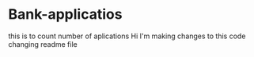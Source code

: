 
# Bank-applicatios
this is to count number of aplications
Hi I'm making changes to this code
changing readme file
